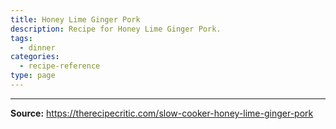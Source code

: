 ```yaml
---
title: Honey Lime Ginger Pork
description: Recipe for Honey Lime Ginger Pork.
tags:
  - dinner
categories:
  - recipe-reference
type: page
---
```


---

**Source:** <https://therecipecritic.com/slow-cooker-honey-lime-ginger-pork>